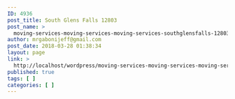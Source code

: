 ```yaml
---
ID: 4936
post_title: South Glens Falls 12803
post_name: >
  moving-services-moving-services-moving-services-southglensfalls-12803
author: mrgabonijeff@gmail.com
post_date: 2018-03-28 01:38:34
layout: page
link: >
  http://localhost/wordpress/moving-services-moving-services-moving-services-southglensfalls-12803/
published: true
tags: [ ]
categories: [ ]
---
```

